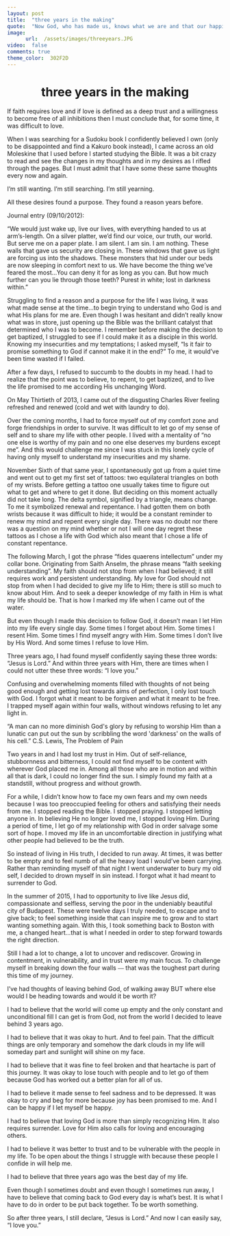 ```yaml
---
layout: post
title:  "three years in the making"
quote:  "Now God, who has made us, knows what we are and that our happiness lies in Him."
image:
      url:  /assets/images/threeyears.JPG
video:  false
comments: true
theme_color:  302F2D
---
```


# <center>three years in the making</center>

If faith requires love and if love is defined as a deep trust and a willingness to become free of all inhibitions then I must conclude that, for some time, it was difficult to love.

When I was searching for a Sudoku book I confidently believed I own (only to be disappointed and find a Kakuro book instead), I came across an old Moleskine that I used before I started studying the Bible. It was a bit crazy to read and see the changes in my thoughts and in my desires as I rifled through the pages. But I must admit that I have some these same thoughts every now and again.

I’m still wanting. I’m still searching. I’m still yearning.

All these desires found a purpose. They found a reason years before.

Journal entry (09/10/2012):

“We would just wake up, live our lives, with everything handed to us at arm’s-length. On a silver platter, we’d find our voice, our truth, our world. But serve me on a paper plate. I am silent. I am sin. I am nothing. These walls that gave us security are closing in. These windows that gave us light are forcing us into the shadows. These monsters that hid under our beds are now sleeping in comfort next to us. We have become the thing we’ve feared the most…You can deny it for as long as you can. But how much further can you lie through those teeth? Purest in white; lost in darkness within.”

Struggling to find a reason and a purpose for the life I was living, it was what made sense at the time…to begin trying to understand who God is and what His plans for me are. Even though I was hesitant and didn’t really know what was in store, just opening up the Bible was the brilliant catalyst that determined who I was to become. I remember before making the decision to get baptized, I struggled to see if I could make it as a disciple in this world. Knowing my insecurities and my temptations; I asked myself, “Is it fair to promise something to God if cannot make it in the end?” To me, it would’ve been time wasted if I failed. 

After a few days, I refused to succumb to the doubts in my head. I had to realize that the point was to believe, to repent, to get baptized, and to live the life promised to me according His unchanging Word.

On May Thirtieth of 2013, I came out of the disgusting Charles River feeling refreshed and renewed (cold and wet with laundry to do).

Over the coming months, I had to force myself out of my comfort zone and forge friendships in order to survive. It was difficult to let go of my sense of self and to share my life with other people. I lived with a mentality of “no one else is worthy of my pain and no one else deserves my burdens except me”. And this would challenge me since I was stuck in this lonely cycle of having only myself to understand my insecurities and my shame.

November Sixth of that same year, I spontaneously got up from a quiet time and went out to get my first set of tattoos: two equilateral triangles on both of my wrists. Before getting a tattoo one usually takes time to figure out what to get and where to get it done. But deciding on this moment actually did not take long. The delta symbol, signified by a triangle, means change. To me it symbolized renewal and repentance. I had gotten them on both wrists because it was difficult to hide; it would be a constant reminder to renew my mind and repent every single day. There was no doubt nor there was a question on my mind whether or not I will one day regret these tattoos as I chose a life with God which also meant that I chose a life of constant repentance.

The following March, I got the phrase “fides quaerens intellectum” under my collar bone. Originating from Saith Anselm, the phrase means “faith seeking understanding”. My faith should not stop from when I had believed; it still requires work and persistent understanding. My love for God should not stop from when I had decided to give my life to Him; there is still so much to know about Him. And to seek a deeper knowledge of my faith in Him is what my life should be. That is how I marked my life when I came out of the water.

But even though I made this decision to follow God, it doesn’t mean I let Him into my life every single day. Some times I forget about Him. Some times I resent Him. Some times I find myself angry with Him. Some times I don’t live by His Word. And some times I refuse to love Him.

Three years ago, I had found myself confidently saying these three words: “Jesus is Lord.” And within three years with Him, there are times when I could not utter these three words: “I love you.”

Confusing and overwhelming moments filled with thoughts of not being good enough and getting lost towards aims of perfection, I only lost touch with God. I forgot what it meant to be forgiven and what it meant to be free. I trapped myself again within four walls, without windows refusing to let any light in.

“A man can no more diminish God's glory by refusing to worship Him than a lunatic can put out the sun by scribbling the word 'darkness' on the walls of his cell.” C.S. Lewis, The Problem of Pain

Two years in and I had lost my trust in Him. Out of self-reliance, stubbornness and bitterness, I could not find myself to be content with wherever God placed me in. Among all those who are in motion and within all that is dark, I could no longer find the sun. I simply found my faith at a standstill, without progress and without growth.

For a while, I didn’t know how to face my own fears and my own needs because I was too preoccupied feeling for others and satisfying their needs from me. I stopped reading the Bible. I stopped praying. I stopped letting anyone in. In believing He no longer loved me, I stopped loving Him. During a period of time, I let go of my relationship with God in order salvage some sort of hope. I moved my life in an uncomfortable direction in justifying what other people had believed to be the truth.

So instead of living in His truth, I decided to run away. At times, it was better to be empty and to feel numb of all the heavy load I would’ve been carrying. Rather than reminding myself of that night I went underwater to bury my old self, I decided to drown myself in sin instead. I forgot what it had meant to surrender to God.

In the summer of 2015, I had to opportunity to live like Jesus did, compassionate and selfless, serving the poor in the undeniably beautiful city of Budapest. These were twelve days I truly needed, to escape and to give back; to feel something inside that can inspire me to grow and to start wanting something again. With this, I took something back to Boston with me, a changed heart…that is what I needed in order to step forward towards the right direction.

Still I had a lot to change, a lot to uncover and rediscover. Growing in contentment, in vulnerability, and in trust were my main focus. To challenge myself in breaking down the four walls ⎯⎯ that was the toughest part during this time of my journey.

I’ve had thoughts of leaving behind God, of walking away BUT where else would I be heading towards and would it be worth it?

I had to believe that the world will come up empty and the only constant and unconditional fill I can get is from God, not from the world I decided to leave behind 3 years ago. 

I had to believe that it was okay to hurt. And to feel pain. That the difficult things are only temporary and somehow the dark clouds in my life will someday part and sunlight will shine on my face.

I had to believe that it was fine to feel broken and that heartache is part of this journey. It was okay to lose touch with people and to let go of them because God has worked out a better plan for all of us.

I had to believe it made sense to feel sadness and to be depressed. It was okay to cry and beg for more because joy has been promised to me. And I can be happy if I let myself be happy.

I had to believe that loving God is more than simply recognizing Him. It also requires surrender. Love for Him also calls for loving and encouraging others.

I had to believe it was better to trust and to be vulnerable with the people in my life. To be open about the things I struggle with because these people I confide in will help me.

I had to believe that three years ago was the best day of my life.

Even though I sometimes doubt and even though I sometimes run away, I have to believe that coming back to God every day is what’s best. It is what I have to do in order to be put back together. To be worth something.

So after three years, I still declare, “Jesus is Lord.”
And now I can easily say, “I love you.”
